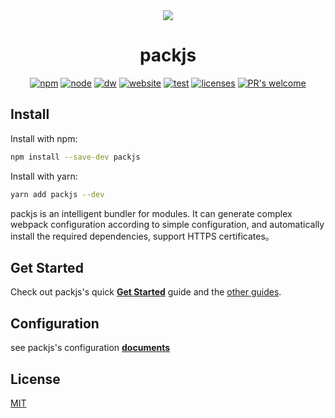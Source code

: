 <div align=center>
</div>


<div align="center">
  <a href="https://github.com/tageecc/packjs">
    <img src="https://gw.alicdn.com/tfs/TB1ILY9YUH1gK0jSZSyXXXtlpXa-742-996.png_200x0.jpg"/>
  </a>
  <h1>packjs</h1>
  
[![npm][npm]][npm-url]
[![node][node]][node-url]
[![dw][dw]][dw-url]
[![website][website]][website-url]
[![test][test]][test-url]
[![licenses][licenses]][licenses-url]
[![PR's welcome][prs]][prs-url]

</div>

## Install

Install with npm:

```bash
npm install --save-dev packjs
```

Install with yarn:

```bash
yarn add packjs --dev
```

packjs is an intelligent bundler for modules. It can generate complex webpack configuration according to simple configuration, and automatically install the required dependencies, support HTTPS certificates。

## Get Started

Check out packjs's quick [**Get Started**](https://www.tagee.cc/packjs/guides/start) guide and the [other guides](https://www.tagee.cc/packjs/guides/cli).

## Configuration

see packjs's configuration [**documents**](https://www.tagee.cc/packjs/configs)

## License

  [MIT](LICENSE)

[npm]: https://img.shields.io/npm/v/packjs.svg
[npm-url]: https://npmjs.com/package/packjs
[node]: https://img.shields.io/node/v/packjs.svg
[node-url]: https://nodejs.org
[dw]: https://img.shields.io/npm/dw/packjs
[dw-url]: https://npm-stat.com/charts.html?package=packjs
[licenses-url]: https://img.shields.io/npm/l/packjs
[licenses]: https://img.shields.io/npm/l/packjs
[test]: https://github.com/tageecc/packjs/workflows/test/badge.svg
[test-url]: https://github.com/tageecc/packjs/actions?query=workflow%3Atest
[website]: https://github.com/tageecc/packjs/workflows/website-builder/badge.svg
[website-url]: https://github.com/tageecc/packjs/actions?query=workflow%3Awebsite-builder
[prs]: https://img.shields.io/badge/PRs-welcome-brightgreen.svg
[prs-url]: https://webpack.js.org/contribute/
